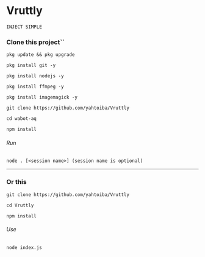 # Vruttly
`INJECT SIMPLE`

### Clone this project``
``pkg update && pkg upgrade``

``pkg install git -y``

``pkg install nodejs -y``

``pkg install ffmpeg -y``

``pkg install imagemagick -y``

```git clone https://github.com/yahtoiba/Vruttly```

``cd wabot-aq``

``npm install``

###### Run
``node . [<session name>] (session name is optional)``

---------

### Or this
```git clone https://github.com/yahtoiba/Vruttly```

``cd Vruttly``

``npm install``

###### Use
``node index.js``
